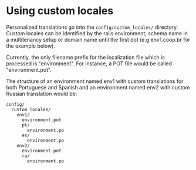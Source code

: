 Using custom locales
====================

Personalized translations go into the `config/custom_locales/` directory.
Custom locales can be identified by the rails environment, schema name in a
multitenancy setup or domain name until the first dot (e.g env1.coop.br for the
example below).

Currently, the only filename prefix for the localization file which is
processed is "environment". For instance, a POT file would be called
"environment.pot".

The structure of an environment named env1 with custom translations for both
Portuguese and Spanish and an environment named env2 with custom Russian
translation would be:

    config/
      custom_locales/
        env1/
          environment.pot
          pt/
            environment.po
          es/
            environment.po
        env2/
          environment.pot
          ru/
            environment.po

